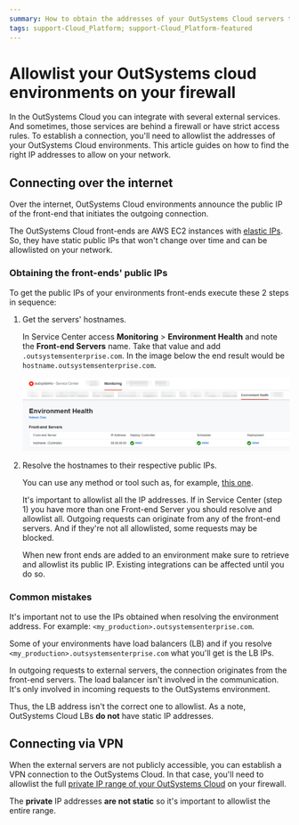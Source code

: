 ```yaml
---
summary: How to obtain the addresses of your OutSystems Cloud servers to allowlist on your firewall. Please note we recently replaced the term whitelist with allowlist across all OutSystems documentation.
tags: support-Cloud_Platform; support-Cloud_Platform-featured
---
```


# Allowlist your OutSystems cloud environments on your firewall

In the OutSystems Cloud you can integrate with several external services. And sometimes, those services are behind a firewall or have strict access rules. To establish a connection, you'll need to allowlist the addresses of your OutSystems Cloud environments. 
This article guides on how to find the right IP addresses to allow on your network.

## Connecting over the internet

Over the internet, OutSystems Cloud environments announce the public IP of the front-end that initiates the outgoing connection.

The OutSystems Cloud front-ends are AWS EC2 instances with [elastic IPs](https://docs.aws.amazon.com/AWSEC2/latest/UserGuide/elastic-ip-addresses-eip.html). So, they have static public IPs that won't change over time and can be allowlisted on your network.

### Obtaining the front-ends' public IPs

To get the public IPs of your environments front-ends execute these 2 steps in sequence:

1. Get the servers' hostnames.

    In Service Center access **Monitoring** > **Environment Health** and note the **Front-end Servers** name. Take that value and add ``.outsystemsenterprise.com``. In the image below the end result would be ``hostname.outsystemsenterprise.com``.

    ![](images/allowlist-cloud-servers-sc.png?width=800)


1. Resolve the hostnames to their respective public IPs.

    You can use any method or tool such as, for example, [this one](https://mxtoolbox.com/DnsLookup.aspx).

    It's important to allowlist all the IP addresses. If in Service Center (step 1) you have more than one Front-end Server you should resolve and allowlist all. Outgoing requests can originate from any of the front-end servers. And if they're not all allowlisted, some requests may be blocked.

    
    <div class="warning" markdown="1">

    When new front ends are added to an environment make sure to retrieve and allowlist its public IP. Existing integrations can be affected until you do so.

    </div>


### Common mistakes

It's important not to use the IPs obtained when resolving the environment address. For example: ``<my_production>.outsystemsenterprise.com``.   

Some of your environments have load balancers (LB) and if you resolve ``<my_production>.outsystemsenterprise.com`` what you'll get is the LB IPs.

In outgoing requests to external servers, the connection originates from the front-end servers. The load balancer isn't involved in the communication. It's only involved in incoming requests to the OutSystems environment.

Thus, the LB address isn't the correct one to allowlist. As a note, OutSystems Cloud LBs **do not** have static IP addresses.

## Connecting via VPN
 
When the external servers are not publicly accessible, you can establish a VPN connection to the OutSystems Cloud. In that case, you'll need to allowlist the full [private IP range of your OutSystems Cloud](https://success.outsystems.com/Support/Enterprise_Customers/Maintenance_and_Operations/Find_out_Internal_IP_Address_Range_of_Your_OutSystems_Cloud) on your firewall.

The **private** IP addresses **are not static** so it's important to allowlist the entire range.

